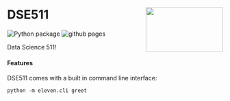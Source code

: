 <h1>DSE511<img src='https://github.com/yngtodd/eleven/blob/main/img/snek.png' align='right' width='180' height='104'></h1>




![Python package](https://github.com/yngtodd/eleven/workflows/Python%20package/badge.svg?branch=main)
![github pages](https://github.com/yngtodd/eleven/workflows/github%20pages/badge.svg)


Data Science 511!


#### Features

DSE511 comes with a built in command line interface:

```python
python -m eleven.cli greet
```
